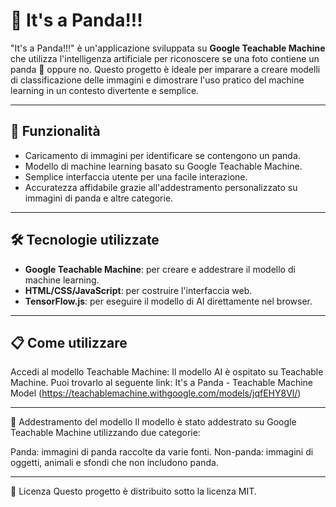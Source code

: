 # 🐼 It's a Panda!!!

"It's a Panda!!!" è un'applicazione sviluppata su **Google Teachable Machine** che utilizza l'intelligenza artificiale per riconoscere se una foto contiene un panda 🐼 oppure no. Questo progetto è ideale per imparare a creare modelli di classificazione delle immagini e dimostrare l'uso pratico del machine learning in un contesto divertente e semplice.

---

## 🚀 Funzionalità

- Caricamento di immagini per identificare se contengono un panda.
- Modello di machine learning basato su Google Teachable Machine.
- Semplice interfaccia utente per una facile interazione.
- Accuratezza affidabile grazie all'addestramento personalizzato su immagini di panda e altre categorie.

---

## 🛠️ Tecnologie utilizzate

- **Google Teachable Machine**: per creare e addestrare il modello di machine learning.
- **HTML/CSS/JavaScript**: per costruire l'interfaccia web.
- **TensorFlow.js**: per eseguire il modello di AI direttamente nel browser.

---

## 📋 Come utilizzare

Accedi al modello Teachable Machine: Il modello AI è ospitato su Teachable Machine. Puoi trovarlo al seguente link: It's a Panda - Teachable Machine Model (https://teachablemachine.withgoogle.com/models/jqfEHY8Vl/)

---
🧪 Addestramento del modello
Il modello è stato addestrato su Google Teachable Machine utilizzando due categorie:


Panda: immagini di panda raccolte da varie fonti.
Non-panda: immagini di oggetti, animali e sfondi che non includono panda.

---
📜 Licenza
Questo progetto è distribuito sotto la licenza MIT.
